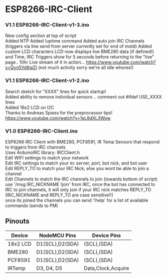 # ESP8266-IRC-Client

### V1.1 ESP8266-IRC-Client-v1-3.ino
New config section at top of script<br>
Added NTP
Added !uptime command
Added auto join IRC Channels (triggers via line send from server currently set for end of motd)
Added custom LCD characters
LCD now displays live BME280 data (if defined!) and Time, IRC Triggers show for 5 seconds before returning to the "live" page..
10hr Live stream of it in action... https://www.youtube.com/watch?v=Qyn5Yd8giZI (not much activity sorry we're all idle whores!)


### V1.1 ESP8266-IRC-Client-v1-2.ino
Search sketch for "XXXX" lines for quick startup!<br>
Added ability to remove individual sensors .. comment out #ifdef USE_XXXX lines<br> 
Added 16x2 LCD on I2C<br>
Thanks to Andreas Spiess for the preprocessor tips! https://www.youtube.com/watch?v=1eL8dXL3Wow

### V1.0 ESP8266-IRC-Client.ino
ESP8266 IRC Client with BME280, PCF8591, IR Temp Sensors that respond to triggers from IRC channels<br>
Uses ArduinoIRC library: IRCClient.h<br>
Edit WIFI settings to match your network<br>
Edit IRC settings to match your irc server, port, bot nick, and bot user<br>
Edit REPLY_TO to match your IRC Nick, else you wont be able to join a channel<br>
Edit Channels to match the IRC channels to join (towards bottom of script)<br>
use '/msg IRC_NICKNAME !join' from IRC, once the bot has connected to IRC to join channels, it will only join if your IRC nick matches REPLY_TO (IRC_NICKNAME and REPLY_TO are case sensitive!!)<br>
once its joined the channels you can send '!help' for a list of available commands (sends to PM)<br>

## Pinouts

Device   |NodeMCU Pins     |Device Pins 
---------|-----------------|-------------------
18x2 LCD | D1(SCL),D2(SDA) | (SCL),(SDA)
BME280   | D1(SCL),D2(SDA) | (SCL),(SDA)
PCF8591  | D1(SCL),D2(SDA) | (SCL),(SDA)
IRTemp   | D3, D4, D5      | Data,Clock,Acquire


